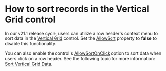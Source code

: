 # How to sort records in the Vertical Grid control

In our v21.1 release cycle, users can utilize a row header's context menu to sort data in the [Vertical Grid](https://docs.devexpress.com/WindowsForms/2449/controls-and-libraries/vertical-grid?v=21.1) control. Set the [AllowSort](https://docs.devexpress.com/WindowsForms/DevExpress.XtraVerticalGrid.VGridOptionsBehavior.AllowSort?v=21.1) property to **false** to disable this functionality.

You can also enable the control's [AllowSortOnClick](https://docs.devexpress.com/WindowsForms/DevExpress.XtraVerticalGrid.VGridOptionsBehavior.AllowSortOnClick?v=21.1) option to sort data when users click on a row header. See the following topic for more information: [Sort Vertical Grid Data](https://docs.devexpress.com/WindowsForms/403034/controls-and-libraries/vertical-grid/sorting?v=21.1).
